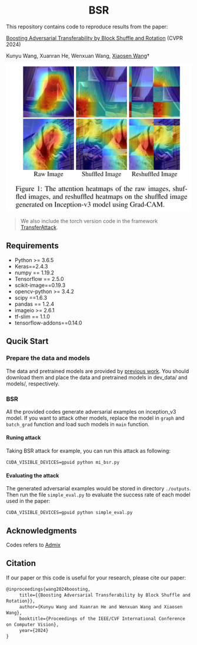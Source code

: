 <h1 align="center">BSR</h1>

This repository contains code to reproduce results from the paper:


[Boosting Adversarial Transferability by Block Shuffle and Rotation](https://arxiv.org/abs/2308.10299) (CVPR 2024)

Kunyu Wang, Xuanran He, Wenxuan Wang, [Xiaosen Wang](https://xiaosen-wang.github.io/)†

![Attention Map](./figs/attention_map.png)

> We also include the torch version code in the framework [TransferAttack](https://github.com/Trustworthy-AI-Group/TransferAttack).


## Requirements

+ Python >= 3.6.5
+ Keras==2.4.3
+ numpy == 1.19.2
+ Tensorflow == 2.5.0
+ scikit-image==0.19.3
+ opencv-python >= 3.4.2
+ scipy ==1.6.3
+ pandas == 1.2.4
+ imageio >= 2.6.1
+ tf-slim == 1.1.0
+ tensorflow-addons==0.14.0

## Qucik Start

### Prepare the data and models

The data and pretrained models are provided by [previous work](https://github.com/JHL-HUST/Admix). You should download them and place the data and pretrained models in dev_data/ and models/, respectively.

### BSR

All the provided codes generate adversarial examples on inception_v3 model. If you want to attack other models, replace the model in `graph` and `batch_grad` function and load such models in `main` function.

#### Runing attack

Taking BSR attack for example, you can run this attack as following:

```
CUDA_VISIBLE_DEVICES=gpuid python mi_bsr.py
```

#### Evaluating the attack

The generated adversarial examples would be stored in directory `./outputs`. Then run the file `simple_eval.py` to evaluate the success rate of each model used in the paper:

```
CUDA_VISIBLE_DEVICES=gpuid python simple_eval.py
```

## Acknowledgments

Codes refers to [Admix](https://github.com/JHL-HUST/Admix)

## Citation
If our paper or this code is useful for your research, please cite our paper:
```
@inproceedings{wang2024boosting,
     title={{Boosting Adversarial Transferability by Block Shuffle and Rotation}},
     author={Kunyu Wang and Xuanran He and Wenxuan Wang and Xiaosen Wang},
     booktitle={Proceedings of the IEEE/CVF International Conference on Computer Vision},
     year={2024}
}
```
